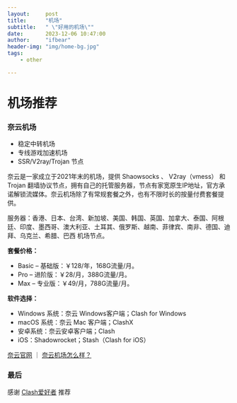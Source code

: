 ```yaml
---
layout:     post
title:      "机场"
subtitle:   " \"好用的机场\""
date:       2023-12-06 10:47:00
author:     "ifbear"
header-img: "img/home-bg.jpg"
tags:
    - other

---
```


# 机场推荐

### 奈云机场

- 稳定中转机场
- 专线游戏加速机场
- SSR/V2ray/Trojan 节点

奈云是一家成立于2021年末的机场，提供 Shaowsocks 、 V2ray（vmess） 和 Trojan 翻墙协议节点，拥有自己的托管服务器，节点有家宽原生IP地址，官方承诺解锁流媒体。奈云机场除了有常规套餐之外，也有不限时长的按量付费套餐提供。

服务器：香港、日本、台湾、新加坡、美国、韩国、英国、加拿大、泰国、阿根廷、印度、墨西哥、澳大利亚、土耳其、俄罗斯、越南、菲律宾、南非、德国、迪拜、乌克兰、希腊、巴西 机场节点。

**套餐价格：**

- Basic – 基础版：￥128/年，168G流量/月。
- Pro – 进阶版：￥28/月，388G流量/月。
- Max – 专业版：￥49/月，788G流量/月。

**软件选择：**

- Windows 系统：奈云 Windows客户端；Clash for Windows
- macOS 系统：奈云 Mac 客户端；ClashX
- 安卓系统：奈云安卓客户端；Clash
- iOS：Shadowrocket；Stash（Clash for iOS）

[奈云官网](https://www.v2ny.top/#/register?code=cgXsxjLY) ｜ [奈云机场怎么样？](https://clashjichang.com/how-about-naiun/) 



### 最后

感谢 [Clash爱好者](https://clashjichang.com/) 推荐